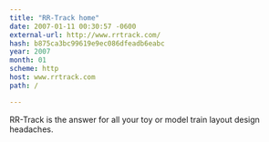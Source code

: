 ```yaml
---
title: "RR-Track home"
date: 2007-01-11 00:30:57 -0600
external-url: http://www.rrtrack.com/
hash: b875ca3bc99619e9ec086dfeadb6eabc
year: 2007
month: 01
scheme: http
host: www.rrtrack.com
path: /

---
```


RR-Track is the answer for all your toy or model train layout design headaches.
